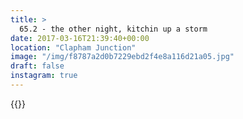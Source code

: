 ```yaml
---
title: >
  65.2 - the other night, kitchin up a storm
date: 2017-03-16T21:39:40+00:00
location: "Clapham Junction"
image: "/img/f8787a2d0b7229ebd2f4e8a116d21a05.jpg"
draft: false
instagram: true
---
```


{{<photo src="/img/f8787a2d0b7229ebd2f4e8a116d21a05.jpg">}}
